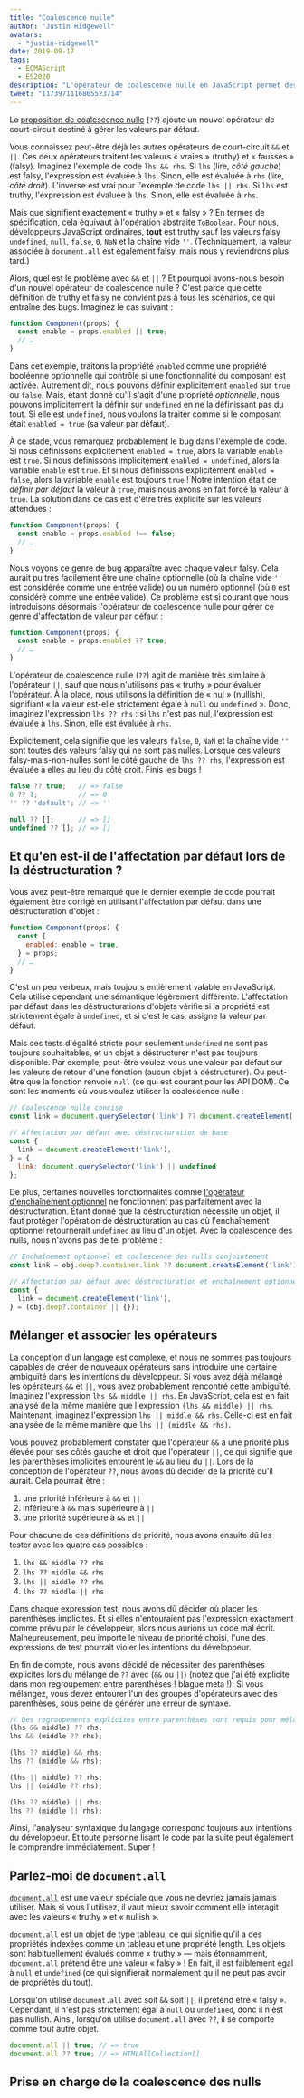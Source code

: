 ```yaml
---
title: "Coalescence nulle"
author: "Justin Ridgewell"
avatars: 
  - "justin-ridgewell"
date: 2019-09-17
tags: 
  - ECMAScript
  - ES2020
description: "L'opérateur de coalescence nulle en JavaScript permet des expressions par défaut plus sûres."
tweet: "1173971116865523714"
---
```

La [proposition de coalescence nulle](https://github.com/tc39/proposal-nullish-coalescing/) (`??`) ajoute un nouvel opérateur de court-circuit destiné à gérer les valeurs par défaut.

Vous connaissez peut-être déjà les autres opérateurs de court-circuit `&&` et `||`. Ces deux opérateurs traitent les valeurs « vraies » (truthy) et « fausses » (falsy). Imaginez l'exemple de code `lhs && rhs`. Si `lhs` (lire, _côté gauche_) est falsy, l'expression est évaluée à `lhs`. Sinon, elle est évaluée à `rhs` (lire, _côté droit_). L'inverse est vrai pour l'exemple de code `lhs || rhs`. Si `lhs` est truthy, l'expression est évaluée à `lhs`. Sinon, elle est évaluée à `rhs`.

<!--truncate-->
Mais que signifient exactement « truthy » et « falsy » ? En termes de spécification, cela équivaut à l'opération abstraite [`ToBoolean`](https://tc39.es/ecma262/#sec-toboolean). Pour nous, développeurs JavaScript ordinaires, **tout** est truthy sauf les valeurs falsy `undefined`, `null`, `false`, `0`, `NaN` et la chaîne vide `''`. (Techniquement, la valeur associée à `document.all` est également falsy, mais nous y reviendrons plus tard.)

Alors, quel est le problème avec `&&` et `||` ? Et pourquoi avons-nous besoin d'un nouvel opérateur de coalescence nulle ? C'est parce que cette définition de truthy et falsy ne convient pas à tous les scénarios, ce qui entraîne des bugs. Imaginez le cas suivant :

```js
function Component(props) {
  const enable = props.enabled || true;
  // …
}
```

Dans cet exemple, traitons la propriété `enabled` comme une propriété booléenne optionnelle qui contrôle si une fonctionnalité du composant est activée. Autrement dit, nous pouvons définir explicitement `enabled` sur `true` ou `false`. Mais, étant donné qu'il s'agit d'une propriété _optionnelle_, nous pouvons implicitement la définir sur `undefined` en ne la définissant pas du tout. Si elle est `undefined`, nous voulons la traiter comme si le composant était `enabled = true` (sa valeur par défaut).

À ce stade, vous remarquez probablement le bug dans l'exemple de code. Si nous définissons explicitement `enabled = true`, alors la variable `enable` est `true`. Si nous définissons implicitement `enabled = undefined`, alors la variable `enable` est `true`. Et si nous définissons explicitement `enabled = false`, alors la variable `enable` est toujours `true` ! Notre intention était de _définir par défaut_ la valeur à `true`, mais nous avons en fait forcé la valeur à `true`. La solution dans ce cas est d'être très explicite sur les valeurs attendues :

```js
function Component(props) {
  const enable = props.enabled !== false;
  // …
}
```

Nous voyons ce genre de bug apparaître avec chaque valeur falsy. Cela aurait pu très facilement être une chaîne optionnelle (où la chaîne vide `''` est considérée comme une entrée valide) ou un numéro optionnel (où `0` est considéré comme une entrée valide). Ce problème est si courant que nous introduisons désormais l'opérateur de coalescence nulle pour gérer ce genre d'affectation de valeur par défaut :

```js
function Component(props) {
  const enable = props.enabled ?? true;
  // …
}
```

L'opérateur de coalescence nulle (`??`) agit de manière très similaire à l'opérateur `||`, sauf que nous n'utilisons pas « truthy » pour évaluer l'opérateur. À la place, nous utilisons la définition de « nul » (nullish), signifiant « la valeur est-elle strictement égale à `null` ou `undefined` ». Donc, imaginez l'expression `lhs ?? rhs` : si `lhs` n'est pas nul, l'expression est évaluée à `lhs`. Sinon, elle est évaluée à `rhs`.

Explicitement, cela signifie que les valeurs `false`, `0`, `NaN` et la chaîne vide `''` sont toutes des valeurs falsy qui ne sont pas nulles. Lorsque ces valeurs falsy-mais-non-nulles sont le côté gauche de `lhs ?? rhs`, l'expression est évaluée à elles au lieu du côté droit. Finis les bugs !

```js
false ?? true;   // => false
0 ?? 1;          // => 0
'' ?? 'default'; // => ''

null ?? [];      // => []
undefined ?? []; // => []
```

## Et qu'en est-il de l'affectation par défaut lors de la déstructuration ?

Vous avez peut-être remarqué que le dernier exemple de code pourrait également être corrigé en utilisant l'affectation par défaut dans une déstructuration d'objet :

```js
function Component(props) {
  const {
    enabled: enable = true,
  } = props;
  // …
}
```

C'est un peu verbeux, mais toujours entièrement valable en JavaScript. Cela utilise cependant une sémantique légèrement différente. L'affectation par défaut dans les déstructurations d'objets vérifie si la propriété est strictement égale à `undefined`, et si c'est le cas, assigne la valeur par défaut.

Mais ces tests d'égalité stricte pour seulement `undefined` ne sont pas toujours souhaitables, et un objet à déstructurer n'est pas toujours disponible. Par exemple, peut-être voulez-vous une valeur par défaut sur les valeurs de retour d'une fonction (aucun objet à déstructurer). Ou peut-être que la fonction renvoie `null` (ce qui est courant pour les API DOM). Ce sont les moments où vous voulez utiliser la coalescence nulle :

```js
// Coalescence nulle concise
const link = document.querySelector('link') ?? document.createElement('link');

// Affectation par défaut avec déstructuration de base
const {
  link = document.createElement('link'),
} = {
  link: document.querySelector('link') || undefined
};
```

De plus, certaines nouvelles fonctionnalités comme [l'opérateur d'enchaînement optionnel](/features/optional-chaining) ne fonctionnent pas parfaitement avec la déstructuration. Étant donné que la déstructuration nécessite un objet, il faut protéger l'opération de déstructuration au cas où l'enchaînement optionnel retournerait `undefined` au lieu d'un objet. Avec la coalescence des nulls, nous n'avons pas de tel problème :

```js
// Enchaînement optionnel et coalescence des nulls conjointement
const link = obj.deep?.container.link ?? document.createElement('link');

// Affectation par défaut avec déstructuration et enchaînement optionnel
const {
  link = document.createElement('link'),
} = (obj.deep?.container || {});
```

## Mélanger et associer les opérateurs

La conception d'un langage est complexe, et nous ne sommes pas toujours capables de créer de nouveaux opérateurs sans introduire une certaine ambiguïté dans les intentions du développeur. Si vous avez déjà mélangé les opérateurs `&&` et `||`, vous avez probablement rencontré cette ambiguïté. Imaginez l'expression `lhs && middle || rhs`. En JavaScript, cela est en fait analysé de la même manière que l'expression `(lhs && middle) || rhs`. Maintenant, imaginez l'expression `lhs || middle && rhs`. Celle-ci est en fait analysée de la même manière que `lhs || (middle && rhs)`.

Vous pouvez probablement constater que l'opérateur `&&` a une priorité plus élevée pour ses côtés gauche et droit que l'opérateur `||`, ce qui signifie que les parenthèses implicites entourent le `&&` au lieu du `||`. Lors de la conception de l'opérateur `??`, nous avons dû décider de la priorité qu'il aurait. Cela pourrait être :

1. une priorité inférieure à `&&` et `||`
1. inférieure à `&&` mais supérieure à `||`
1. une priorité supérieure à `&&` et `||`

Pour chacune de ces définitions de priorité, nous avons ensuite dû les tester avec les quatre cas possibles :

1. `lhs && middle ?? rhs`
1. `lhs ?? middle && rhs`
1. `lhs || middle ?? rhs`
1. `lhs ?? middle || rhs`

Dans chaque expression test, nous avons dû décider où placer les parenthèses implicites. Et si elles n'entouraient pas l'expression exactement comme prévu par le développeur, alors nous aurions un code mal écrit. Malheureusement, peu importe le niveau de priorité choisi, l'une des expressions de test pourrait violer les intentions du développeur.

En fin de compte, nous avons décidé de nécessiter des parenthèses explicites lors du mélange de `??` avec (`&&` ou `||`) (notez que j'ai été explicite dans mon regroupement entre parenthèses ! blague meta !). Si vous mélangez, vous devez entourer l'un des groupes d'opérateurs avec des parenthèses, sous peine de générer une erreur de syntaxe.

```js
// Des regroupements explicites entre parenthèses sont requis pour mélanger
(lhs && middle) ?? rhs;
lhs && (middle ?? rhs);

(lhs ?? middle) && rhs;
lhs ?? (middle && rhs);

(lhs || middle) ?? rhs;
lhs || (middle ?? rhs);

(lhs ?? middle) || rhs;
lhs ?? (middle || rhs);
```

Ainsi, l'analyseur syntaxique du langage correspond toujours aux intentions du développeur. Et toute personne lisant le code par la suite peut également le comprendre immédiatement. Super !

## Parlez-moi de `document.all`

[`document.all`](https://developer.mozilla.org/en-US/docs/Web/API/Document/all) est une valeur spéciale que vous ne devriez jamais jamais utiliser. Mais si vous l'utilisez, il vaut mieux savoir comment elle interagit avec les valeurs « truthy » et « nullish ».

`document.all` est un objet de type tableau, ce qui signifie qu'il a des propriétés indexées comme un tableau et une propriété length. Les objets sont habituellement évalués comme « truthy » — mais étonnamment, `document.all` prétend être une valeur « falsy » ! En fait, il est faiblement égal à `null` et `undefined` (ce qui signifierait normalement qu'il ne peut pas avoir de propriétés du tout).

Lorsqu'on utilise `document.all` avec soit `&&` soit `||`, il prétend être « falsy ». Cependant, il n'est pas strictement égal à `null` ou `undefined`, donc il n'est pas nullish. Ainsi, lorsqu'on utilise `document.all` avec `??`, il se comporte comme tout autre objet.

```js
document.all || true; // => true
document.all ?? true; // => HTMLAllCollection[]
```

## Prise en charge de la coalescence des nulls

<feature-support chrome="80 https://bugs.chromium.org/p/v8/issues/detail?id=9547"
                 firefox="72 https://bugzilla.mozilla.org/show_bug.cgi?id=1566141"
                 safari="13.1 https://webkit.org/blog/10247/new-webkit-features-in-safari-13-1/"
                 nodejs="14 https://medium.com/@nodejs/node-js-version-14-available-now-8170d384567e"
                 babel="yes https://babeljs.io/docs/en/babel-plugin-proposal-nullish-coalescing-operator"></feature-support>
